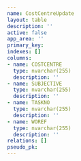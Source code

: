 ```yaml
---
name: CostCentreUpdate
layout: table
description: ''
active: false
app_area: ''
primary_key: 
indexes: []
columns:
- name: COSTCENTRE
  type: nvarchar(255)
  description: ''
- name: SUBJECTIVE
  type: nvarchar(255)
  description: ''
- name: TASKNO
  type: nvarchar(255)
  description: ''
- name: WOREF
  type: nvarchar(255)
  description: ''
relations: []
pseudo_pk: 
---
```


